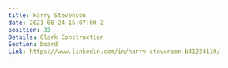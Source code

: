 ```yaml
---
title: Harry Stevenson
date: 2021-06-24 15:07:00 Z
position: 33
Details: Clark Construction
Section: board
Link: https://www.linkedin.com/in/harry-stevenson-b41224119/
---
```


